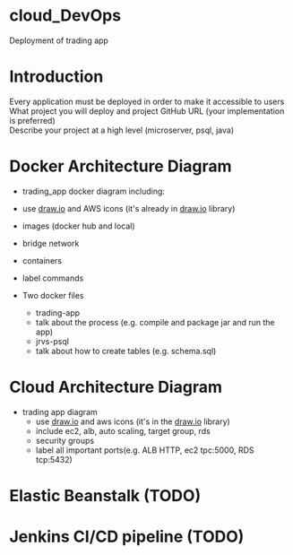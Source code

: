# cloud_DevOps
Deployment of trading app

# Introduction  
Every application must be deployed in order to make it accessible to users
What project you will deploy and project GitHub URL (your implementation is preferred)  
Describe your project at a high level (microserver, psql, java)  
  
# Docker Architecture Diagram  
- trading_app docker diagram including:  
 - use [draw.io](http://draw.io/) and AWS icons (it's already in [draw.io](http://draw.io/) library)  
 - images (docker hub and local)  
 - bridge network  
 - containers  
 - label commands  
  
- Two docker files  
  - trading-app  
   - talk about the process (e.g. compile and package jar and run the app)  
  - jrvs-psql  
   - talk about how to create tables (e.g. schema.sql)  
  
# Cloud Architecture Diagram  
- trading app diagram  
  - use [draw.io](http://draw.io/) and aws icons (it's in the [draw.io](http://draw.io/) library)  
  - include ec2, alb, auto scaling, target group, rds  
  - security groups  
  - label all important ports(e.g. ALB HTTP, ec2 tpc:5000, RDS tcp:5432)  
    
# Elastic Beanstalk (TODO)  
# Jenkins CI/CD pipeline (TODO)
<!--stackedit_data:
eyJoaXN0b3J5IjpbLTY0NTIxOTQ3XX0=
-->